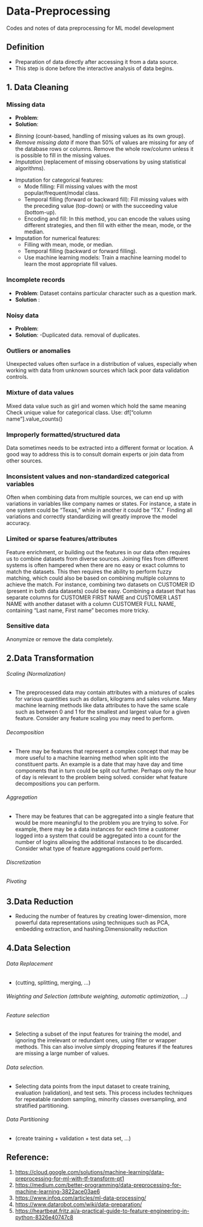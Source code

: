 # Data-Preprocessing
Codes and notes of data preprocessing for ML model development

## Definition
- Preparation of data directly after accessing it from a data source. 
- This step is done before the interactive analysis of data begins. 

## 1. Data Cleaning 

### Missing data
* **Problem**:
* **Solution**:

- *Binning* (count-based, handling of missing values as its own group).
- *Remove missing data* if more than 50% of values are missing for any of the database rows or columns. Remove the whole row/column unless it is possible to fill in the missing values.
- *Imputation* (replacement of missing observations by using statistical algorithms). 
* Imputation for categorical  features:
  * Mode filling: Fill missing values with the most popular/frequent/modal class.
  * Temporal filling (forward or backward fill): Fill missing values with the preceding value (top-down) or with the succeeding value (bottom-up).
  * Encoding and fill: In this method, you can encode the values using different strategies, and then fill with either the mean, mode, or the median.
* Imputation for numerical features: 
  * Filling with mean, mode, or median.
  * Temporal filling (backward or forward filling).
  * Use machine learning models: Train a machine learning model to learn the most appropriate fill values.

### Incomplete records 
* **Problem**: Dataset contains particular character such as a question mark.
* **Solution** : 

### Noisy data
* **Problem**:
* **Solution**:
-Duplicated data. removal of duplicates.

### Outliers or anomalies
Unexpected values often surface in a distribution of values, especially when working with data from unknown sources which lack poor data validation controls.

### Mixture of data values
Mixed data value such as girl and women which hold the same meaning 
Check unique value for categorical class.
Use: df[“column name”].value_counts()

### Improperly formatted/structured data
Data sometimes needs to be extracted into a different format or location. 
A good way to address this is to consult domain experts or join data from other sources.

### Inconsistent values and non-standardized categorical variables
Often when combining data from multiple sources, we can end up with variations in variables like company names or states. For instance, a state in one system could be “Texas,” while in another it could be “TX.”  Finding all variations and correctly standardizing will greatly improve the model accuracy.

### Limited or sparse features/attributes
Feature enrichment, or building out the features in our data often requires us to combine datasets from diverse sources. Joining files from different systems is often hampered when there are no easy or exact columns to match the datasets. This then requires the ability to perform fuzzy matching, which could also be based on combining multiple columns to achieve the match. For instance, combining two datasets on CUSTOMER ID (present in both data datasets) could be easy. Combining a dataset that has separate columns for CUSTOMER FIRST NAME and CUSTOMER LAST NAME with another dataset with a column CUSTOMER FULL NAME, containing “Last name, First name” becomes more tricky.

### Sensitive data
Anonymize or remove the data completely.

## 2.Data Transformation

###### Scaling (Normalization)
* The preprocessed data may contain attributes with a mixtures of scales for various quantities such as dollars, kilograms and sales volume. Many machine learning methods like data attributes to have the same scale such as between 0 and 1 for the smallest and largest value for a given feature. Consider any feature scaling you may need to perform.

###### Decomposition
* There may be features that represent a complex concept that may be more useful to a machine learning method when split into the constituent parts. An example is a date that may have day and time components that in turn could be split out further. Perhaps only the hour of day is relevant to the problem being solved. consider what feature decompositions you can perform.

###### Aggregation
* There may be features that can be aggregated into a single feature that would be more meaningful to the problem you are trying to solve. For example, there may be a data instances for each time a customer logged into a system that could be aggregated into a count for the number of logins allowing the additional instances to be discarded. Consider what type of feature aggregations could perform.

###### Discretization

###### Pivoting

## 3.Data Reduction
* Reducing the number of features by creating lower-dimension, more powerful data representations using techniques such as PCA, embedding extraction, and hashing.Dimensionality reduction

## 4.Data Selection

###### Data Replacement
* (cutting, splitting, merging, ...)

###### Weighting and Selection (attribute weighting, automatic optimization, ...)

###### Feature selection
* Selecting a subset of the input features for training the model, and ignoring the irrelevant or redundant ones, using filter or wrapper methods. This can also involve simply dropping features if the features are missing a large number of values.

###### Data selection. 
* Selecting data points from the input dataset to create training, evaluation (validation), and test sets. This process includes techniques for repeatable random sampling, minority classes oversampling, and stratified partitioning.

###### Data Partitioning 
* (create training + validation + test data set, ...)

## Reference:
1. https://cloud.google.com/solutions/machine-learning/data-preprocessing-for-ml-with-tf-transform-pt1
2. https://medium.com/better-programming/data-preprocessing-for-machine-learning-3822ace03ae6
3. https://www.infoq.com/articles/ml-data-processing/
4. https://www.datarobot.com/wiki/data-preparation/
5. https://heartbeat.fritz.ai/a-practical-guide-to-feature-engineering-in-python-8326e40747c8
